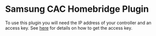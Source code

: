 Samsung CAC Homebridge Plugin
=============================

To use this plugin you will need the IP address of your controller and an access key.
See [here](https://github.com/dparnell/samsung-cac) for details on how to get the access key.
